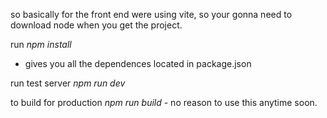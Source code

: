 so basically for the front end were using vite, so your gonna need to download node
when you get the project.

run *npm install*
- gives you all the dependences located in package.json

run test server
*npm run dev*

to build for production 
*npm run build* - no reason to use this anytime soon.